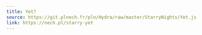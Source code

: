 ```yaml
---
title: Yet?
source: https://git.plnech.fr/pln/Hydra/raw/master/StarryNights/Yet.js
link: https://nech.pl/starry-yet
---
```


